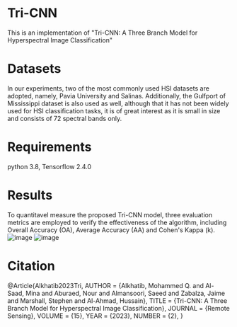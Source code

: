 # Tri-CNN
This is an implementation of "Tri-CNN: A Three Branch Model for Hyperspectral Image Classification"

# Datasets
In our experiments, two of the most commonly used HSI datasets are adopted, namely, Pavia University and Salinas. Additionally, the Gulfport of Mississippi dataset is also used as well, although that it has not been widely used for HSI classification tasks, it is of great interest as it is small in size and consists of 72 spectral bands only.

# Requirements
python 3.8, Tensorflow 2.4.0

# Results
To quantitavel measure the proposed Tri-CNN model, three evaluation metrics are employed to verify the effectiveness of the algorithm, including Overall Accuracy (OA), Average Accuracy (AA) and Cohen's Kappa (k).
![image](https://user-images.githubusercontent.com/49251659/212429883-7f80d5e0-3b14-4733-b444-6201c9178de1.png)
![image](https://user-images.githubusercontent.com/49251659/212430170-9cf311ba-967c-4105-86d6-59ee3a6c1268.png)

# Citation
@Article{Alkhatib2023Tri,
AUTHOR = {Alkhatib, Mohammed Q. and Al-Saad, Mina and Aburaed, Nour and Almansoori, Saeed and Zabalza, Jaime and Marshall, Stephen and Al-Ahmad, Hussain},
TITLE = {Tri-CNN: A Three Branch Model for Hyperspectral Image Classification},
JOURNAL = {Remote Sensing},
VOLUME = {15},
YEAR = {2023},
NUMBER = {2},
}
